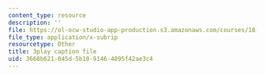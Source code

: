 ```yaml
---
content_type: resource
description: ''
file: https://ol-ocw-studio-app-production.s3.amazonaws.com/courses/18-01-single-variable-calculus-fall-2006/3668b621045d5b1091464895f42ae3c4_Bv9kVDcj7yo.vtt
file_type: application/x-subrip
resourcetype: Other
title: 3play caption file
uid: 3668b621-045d-5b10-9146-4895f42ae3c4
---
```

